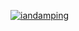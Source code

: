 [![iandamping](https://app.circleci.com/pipelines/github/iandamping/GamesApi.svg?style=shield)](https://app.circleci.com/pipelines/github/iandamping/GamesApi)
